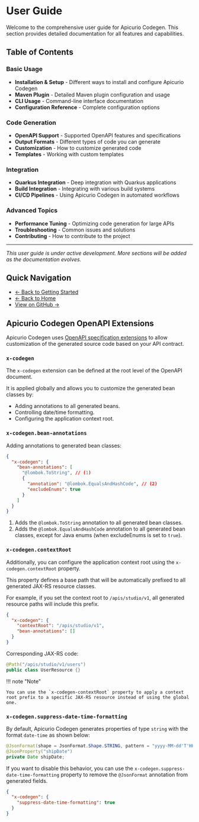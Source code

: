 # User Guide

Welcome to the comprehensive user guide for Apicurio Codegen. This section provides detailed documentation for all features and capabilities.

## Table of Contents

### Basic Usage
- **Installation & Setup** - Different ways to install and configure Apicurio Codegen
- **Maven Plugin** - Detailed Maven plugin configuration and usage
- **CLI Usage** - Command-line interface documentation
- **Configuration Reference** - Complete configuration options

### Code Generation
- **OpenAPI Support** - Supported OpenAPI features and specifications
- **Output Formats** - Different types of code you can generate
- **Customization** - How to customize generated code
- **Templates** - Working with custom templates

### Integration
- **Quarkus Integration** - Deep integration with Quarkus applications
- **Build Integration** - Integrating with various build systems
- **CI/CD Pipelines** - Using Apicurio Codegen in automated workflows

### Advanced Topics
- **Performance Tuning** - Optimizing code generation for large APIs
- **Troubleshooting** - Common issues and solutions
- **Contributing** - How to contribute to the project

---

*This user guide is under active development. More sections will be added as the documentation evolves.*

## Quick Navigation

- [← Back to Getting Started](../getting-started.md)
- [← Back to Home](../index.md)
- [View on GitHub →](https://github.com/apicurio/apicurio-codegen)

## Apicurio Codegen OpenAPI Extensions

Apicurio Codegen uses [OpenAPI specification extensions](https://spec.openapis.org/oas/v3.0.3.html#specification-extensions) to allow customization of the generated source code based on your API contract.

### `x-codegen`

The `x-codegen` extension can be defined at the root level of the OpenAPI document.  

It is applied globally and allows you to customize the generated bean classes by:
- Adding annotations to all generated beans.
- Controlling date/time formatting.
- Configuring the application context root.

### `x-codegen.bean-annotations`

Adding annotations to generated bean classes:

```json
{
  "x-codegen": {
    "bean-annotations": [
      "@lombok.ToString", // (1)
      {
        "annotation": "@lombok.EqualsAndHashCode", // (2)
        "excludeEnums": true
      }
    ]
  }
}
```

1. Adds the `@lombok.ToString` annotation to all generated bean classes.
2. Adds the `@lombok.EqualsAndHashCode` annotation to all generated bean classes, except for Java enums (when excludeEnums is set to `true`).

### `x-codegen.contextRoot`

Additionally, you can configure the application context root using the `x-codegen.contextRoot` property.  

This property defines a base path that will be automatically prefixed to all generated JAX-RS resource classes.

For example, if you set the context root to `/apis/studio/v1`, all generated resource paths will include this prefix.

```json
{
  "x-codegen": {
    "contextRoot": "/apis/studio/v1",
    "bean-annotations": []
  }
}
```

Corresponding JAX-RS code:

```java
@Path("/apis/studio/v1/users")
public class UserResource {}
```

!!! note "Note"

    You can use the `x-codegen-contextRoot` property to apply a context root prefix to a specific JAX-RS resource instead of using the global one.

### `x-codegen.suppress-date-time-formatting`

By default, Apicurio Codegen generates properties of type `string` with the format `date-time` as shown below:

```java
@JsonFormat(shape = JsonFormat.Shape.STRING, pattern = "yyyy-MM-dd'T'HH:mm:ss'Z'", timezone = "UTC")
@JsonProperty("shipDate")
private Date shipDate;
```

If you want to disable this behavior, you can use the `x-codegen.suppress-date-time-formatting` property to remove the `@JsonFormat` annotation from generated fields.

```json
{
  "x-codegen": {
    "suppress-date-time-formatting": true
  }
}
```
